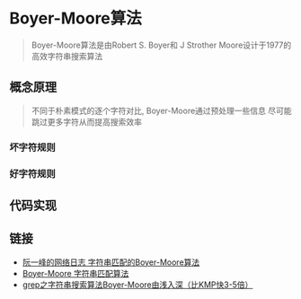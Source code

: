 # Boyer-Moore算法

> Boyer-Moore算法是由Robert S. Boyer和
> J Strother Moore设计于1977的高效字符串搜索算法

## 概念原理

> 不同于朴素模式的逐个字符对比, Boyer-Moore通过预处理一些信息
> 尽可能跳过更多字符从而提高搜索效率

### 坏字符规则

### 好字符规则

## 代码实现


## 链接

- [阮一峰的网络日志 字符串匹配的Boyer-Moore算法](http://www.ruanyifeng.com/blog/2013/05/boyer-moore_string_search_algorithm.html)
- [Boyer-Moore 字符串匹配算法](https://www.cnblogs.com/gaochundong/p/boyer_moore_string_matching_algorithm.html)
- [grep之字符串搜索算法Boyer-Moore由浅入深（比KMP快3-5倍）](http://blog.jobbole.com/52830/)

